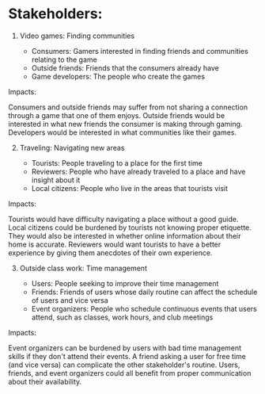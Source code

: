 # Stakeholders:

1. Video games: Finding communities

   - Consumers: Gamers interested in finding friends and communities relating to the game
   - Outside friends: Friends that the consumers already have
   - Game developers: The people who create the games

Impacts:

Consumers and outside friends may suffer from not sharing a connection through a game that one of them enjoys. Outside friends would be interested in what new friends the consumer is making through gaming. Developers would be interested in what communities like their games.

2. Traveling: Navigating new areas

   - Tourists: People traveling to a place for the first time
   - Reviewers: People who have already traveled to a place and have insight about it
   - Local citizens: People who live in the areas that tourists visit

Impacts:

Tourists would have difficulty navigating a place without a good guide. Local citizens could be burdened by tourists not knowing proper etiquette. They would also be interested in whether online information about their home is accurate. Reviewers would want tourists to have a better experience by giving them anecdotes of their own experience.

3. Outside class work: Time management

   - Users: People seeking to improve their time management
   - Friends: Friends of users whose daily routine can affect the schedule of users and vice versa
   - Event organizers: People who schedule continuous events that users attend, such as classes, work hours, and club meetings

Impacts:

Event organizers can be burdened by users with bad time management skills if they don't attend their events. A friend asking a user for free time (and vice versa) can complicate the other stakeholder's routine. Users, friends, and event organizers could all benefit from proper communication about their availability.
